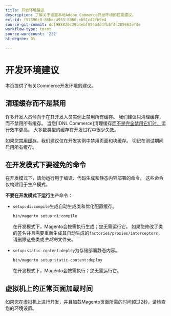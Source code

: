 ```yaml
---
title: 开发环境建议
description: 了解关于设置本地Adobe Commerce开发环境的性能建议。
exl-id: f57396c0-86be-4933-8066-eb51c42fb9e4
source-git-commit: ddf988826c29b4ebf054a4d4fb5f4c285662ef4e
workflow-type: tm+mt
source-wordcount: '232'
ht-degree: 0%

---
```


# 开发环境建议

本页提供了有关Commerce开发环境的建议。

## 清理缓存而不是禁用

许多开发人员倾向于在其开发人员实例上禁用所有缓存。 我们建议只清理缓存，而不禁用所有缓存。 当您[!DNL Commerce]清理缓存[而不是完全禁用它们时，](../configuration/cli/manage-cache.md#clean-and-flush-cache-types)运行效率更高。 大多数类型的缓存在开发过程中很少失效。

如果您[禁用缓存](../configuration/cli/manage-cache.md#enable-or-disable-cache-types)，我们建议仅在开发实例中禁用页面和块缓存。 切记在测试期间启用所有缓存。

## 在开发模式下要避免的命令

在开发模式下，请勿运行用于编译、代码生成和静态内容部署的命令。 这些命令仅构建用于生产模式。

**不要在开发模式下运行**&#x200B;生产命令：

* `setup:di:compile`生成自动生成类和优化配置缓存。

  ```bash
  bin/magento setup:di:compile
  ```

  在开发模式下，Magento会按需执行生成；您无需运行它。 如果您修改了类的签名并且需要重新生成其自动生成的`factories/proxies/interceptors`，请删除这些类或&#x200B;_生成的_&#x200B;文件夹。

* `setup:static-content:deploy`为存储部署静态内容。

  ```bash
  bin/magento setup:static-content:deploy
  ```

  在开发模式下，Magento会按需执行；您无需运行它。

## 虚拟机上的正常页面加载时间

如果您在虚拟机上进行开发，并且加载Magento页面所需的时间超过2秒，请检查您的环境设置。
